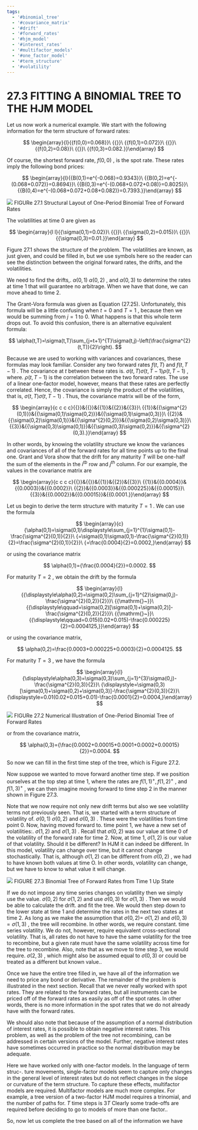 ```yaml
---
tags:
  - '#binomial_tree'
  - '#covariance_matrix'
  - '#drift'
  - '#forward_rates'
  - '#hjm_model'
  - '#interest_rates'
  - '#multifactor_models'
  - '#one_factor_model'
  - '#term_structure'
  - '#volatility'
---
```

# 27.3 FITTING A BINOMIAL TREE TO THE HJM MODEL

Let us now work a numerical example. We start with the following information for the term structure of forward rates:

$$
\begin{array}{l}{{f(0,0)=0.068}}\ {{}}\ {{f(0,1)=0.072}}\ {{}}\ {{f(0,2)=0.08}}\ {{}}\ {{f(0,3)=0.082.}}\end{array}
$$

Of course, the shortest forward rate, $f(0,0)$ , is the spot rate. These rates imply the following bond prices:

$$
\begin{array}{l}{{B(0,1)=e^{-0.068}=0.9343}}\ {{B(0,2)=e^{-(0.068+0.072)}=0.8694}}\ {{B(0,3)=e^{-(0.068+0.072+0.08)}=0.8025}}\ {{B(0,4)=e^{-(0.068+0.072+0.08+0.082)}=0.7393.}}\end{array}
$$

![](93ac4fa8b27c21a5ba9d7231a829dc82c1ea1c74f0352ff05e1566c47eb5083c.jpg)
FIGURe 27.1  Structural Layout of One-Period Binomial Tree of Forward Rates

The volatilities at time 0 are given as

$$
\begin{array}{l l}{{\sigma(0,1)=0.02}}\ {{}}\ {{\sigma(0,2)=0.015}}\ {{}}\ {{\sigma(0,3)=0.01.}}\end{array}
$$

Figure 27.1 shows the structure of the problem. The volatilities are known, as just given, and could be filled in, but we use symbols here so the reader can see the distinction between the original forward rates, the drifts, and the volatilities.

We need to find the drifts,. $\alpha(0,1)$ $\alpha(0,2)$ , and $\alpha(0,3)$ to determine the rates at time 1 that will guarantee no arbitrage. When we have that done, we can move ahead to time 2.

The Grant-Vora formula was given as Equation (27.25). Unfortunately, this formula will be a little confusing when $t=0$ and $T=1$ , because then we would be summing from $j=1$ to 0. What happens is that this whole term drops out. To avoid this confusion, there is an alternative equivalent formula:

$$
\alpha(t,T)=\sigma(t,T)\sum_{j=t+1}^{T}\sigma(t,j)-\left(\frac{\sigma^{2}(t,T)}{2}\right).
$$

Because we are used to working with variances and covariances, these formulas may look familiar. Consider any two forward rates $f(t,T)$ and $f(t,T-1)$ . The covariance at $t$ between these rates is. $\sigma(t,T)\sigma(t,T-1)\rho(t,T-1)$ , where. $\rho(t,T-1)$ is the correlation between the two forward rates. The use of a linear one-factor model, however, means that these rates are perfectly correlated. Hence, the covariance is simply the product of the volatilities, that is, $\sigma(t,T)\sigma(t,T-1)$ . Thus, the covariance matrix will be of the form,

$$
\begin{array}{c c c c}{{}}&{{}}&{{1}}&{{2}}&{{3}}\ {{1}}&{{\sigma^{2}(0,1)}}&{{\sigma(0,1)\sigma(0,2)}}&{{\sigma(0,1)\sigma(0,3)}}\ {{2}}&{{\sigma(0,2)\sigma(0,1)}}&{{\sigma^{2}(0,2)}}&{{\sigma(0,2)\sigma(0,3)}}\ {{3}}&{{\sigma(0,3)\sigma(0,1)}}&{{\sigma(0,3)\sigma(0,2)}}&{{\sigma^{2}(0,3).}}\end{array}
$$

In other words, by knowing the volatility structure we know the variances and covariances of all of the forward rates for all time points up to the final one. Grant and Vora show that the drift for any maturity $T$ will be one-half the sum of the elements in the $i^{t b}$ row and $j^{t h}$ column. For our example, the values in the covariance matrix are

$$
\begin{array}{c c c c}{{}}&{{}}&{{1}}&{{2}}&{{3}}\ {{1}}&{{0.0004}}&{{0.0003}}&{{0.0002}}\ {{2}}&{{0.0003}}&{{0.000225}}&{{0.00015}}\ {{3}}&{{0.0002}}&{{0.00015}}&{{0.0001.}}\end{array}
$$

Let us begin to derive the term structure with maturity $T=1$ . We can use the formula

$$
\begin{array}{c}{\alpha(0,1)=\sigma(0,1)\displaystyle\sum_{j=1}^{1}\sigma(0,1)-\frac{\sigma^{2}(0,1)}{2}}\ {=\sigma(0,1)\sigma(0,1)-\frac{\sigma^{2}(0,1)}{2}=\frac{\sigma^{2}(0,1)}{2}}\ {=\frac{0.0004}{2}=0.0002,}\end{array}
$$

or using the covariance matrix

$$
\alpha(0,1)={\frac{0.0004}{2}}=0.0002.
$$

For maturity $T=2$ , we obtain the drift by the formula

$$
\begin{array}{l}{{\displaystyle\alpha(0,2)=\sigma(0,2)\sum_{j=1}^{2}\sigma(0,j)-\frac{\sigma^{2}(0,2)}{2}}}\ {{\mathrm{}~}}\ {{\displaystyle\qquad=\sigma(0,2)[\sigma(0,1)+\sigma(0,2)]-\frac{\sigma^{2}(0,2)}{2}}}\ {{\mathrm{}~}}\ {{\displaystyle\qquad=0.015(0.02+0.015)-\frac{0.000225}{2}=0.0004125,}}\end{array}
$$

or using the covariance matrix,

$$
\alpha(0,2)=\frac{0.0003+0.000225+0.0003}{2}=0.0004125.
$$

For maturity $T=3$ , we have the formula

$$
\begin{array}{l}{\displaystyle\alpha(0,3)=\sigma(0,3)\sum_{j=1}^{3}\sigma(0,j)-\frac{\sigma^{2}(0,3)}{2}}\ {\displaystyle=\sigma(0,3)[\sigma(0,1)+\sigma(0,2)+\sigma(0,3)]-\frac{\sigma^{2}(0,3)}{2}}\ {\displaystyle=0.01(0.02+0.015+0.01)-\frac{0.0001}{2}=0.0004,}\end{array}
$$

![](0198538cef55ca6617e51300b9ce6283f37f5602345873d979dc90a26ba1d4ff.jpg)
FIGURe 27.2 Numerical Illustration of One-Period Binomial Tree of Forward Rates

or from the covariance matrix,

$$
\alpha(0,3)={\frac{0.0002+0.00015+0.0001+0.0002+0.00015}{2}}=0.0004.
$$

So now we can fill in the first time step of the tree, which is Figure 27.2.

Now suppose we wanted to move forward another time step. If we position ourselves at the top step at time 1, where the rates are $f(1,1)^{+},f(1,2)^{+}$ , and $f(1,3)^{+}$ , we can then imagine moving forward to time step 2 in the manner shown in Figure 27.3.

Note that we now require not only new drift terms but also we see volatility terms not previously seen. That is, we started with a term structure of volatility of. $\sigma(0,1)$ $\sigma(0,2)$ and $\sigma(0,3)$ . These were the volatilities from time point 0. Now, having moved forward to. time point 1, we have a new set of volatilities:. $\sigma(1,2)$ and $\sigma(1,3)$ . Recall that $\sigma(0,2)$ was our value at time 0 of the volatility of the forward rate for time 2. Now, at time 1, $\sigma(1,2)$ is our value of that volatility. Should it be different? In HJM it can indeed be different. In this model, volatility can change over time, but it cannot change stochastically. That is, although $\sigma(1,2)$ can be different from $\sigma(0,2)$ , we had to have known both values at time O. In other words, volatility can change, but we have to know to what value it will change.

![](e8056746f79b46b8e38d3576a510780f7748305c61367f415702ba722491066c.jpg)
FIGURE 27.3 Binomial Tree of Forward Rates from Time $1~\mathrm{Up}$ State

If we do not impose any time series changes on volatility then we simply use the value. $\sigma(0,2)$ for $\sigma(1,2)$ and use $\sigma(0,3)$ for $\sigma(1,3)$ . Then we would be able to calculate the drift. and fit the tree. We would then step down to the lower state at time 1 and determine the rates in the next two states at time 2. As long as we make the assumption that $\sigma(0,2)=$ $\sigma(1,2)$ and $\sigma(0,3)=\sigma(1,3)$ , the tree will recombine. In other words, we require constant. time series volatility. We do not, however, require equivalent cross-sectional volatility. That is, all rates do not have to have the same volatility for the tree to recombine, but a given rate must have the same volatility across time for the tree to recombine. Also, note that as we move to time step 3, we would require. $\sigma(2,3)$ , which might also be assumed equal to $\sigma(0,3)$ or could be treated as a different but known value..

Once we have the entire tree filled in, we have all of the information we need to price any bond or derivative. The remainder of the problem is illustrated in the next section. Recall that we never really worked with spot rates. They are related to the forward rates, but all instruments can be priced off of the forward rates as easily as off of the spot rates. In other words, there is no more information in the spot rates that we do not already have with the forward rates.

We should also note that because of the assumption of a normal distribution of interest rates, it is possible to obtain negative interest rates. This problem, as well as the problem of the tree not recombining, can be addressed in certain versions of the model. Further, negative interest rates have sometimes occurred in practice so the normal distribution may be adequate.

Here we have worked only with one-factor models. In the language of term struc-. ture movements, single-factor models seem to capture only changes in the general level of interest rates but do not reflect changes in the slope or curvature of the term structure. To capture these effects, multifactor models are required. Multifactor models are much more complex. For example, a tree version of a two-factor HJM model requires a trinomial, and the number of paths for. $T$ time steps is $3T$ Clearly some trade-offs are required before deciding to go to models of more than one factor..

So, now let us complete the tree based on all of the information we have
